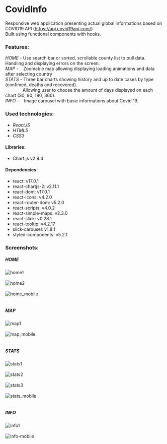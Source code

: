 # CovidInfo

Responsive web application presenting actual global informations based on COVID19 API (https://api.covid19api.com/).<br>
Built using functional components with hooks.

### Features:

_HOME_ - Use search bar or sorted, scrollable county list to pull data. Handling and displaying errors on the screen.<br>
_MAP_ - &nbsp;&nbsp;&nbsp;Zoomable map allowing displaying loading animations and data after selecting country<br>
_STATS_ - Three bar charts showing history and up to date cases by type (confimed, deaths and recovered).
<br>&nbsp;&nbsp;&nbsp;&nbsp;&nbsp;&nbsp;&nbsp;&nbsp;&nbsp;&nbsp;&nbsp;&nbsp;&nbsp;
Allowing user to choose the amount of days displayed on each chart (30, 90, 180, 360).<br>
_INFO_ - &nbsp;&nbsp;&nbsp;Image carousel with basic informations about Covid 19.

### Used technologies:

- _ReactJS_
- _HTML5_
- _CSS3_

#### Libraries:

- Chart.js v2.9.4

#### Dependencies:

- react: v17.0.1
- react-chartjs-2: v2.11.1
- react-dom: v17.0.1
- react-icons: v4.2.0
- react-router-dom: v5.2.0
- react-scripts: v4.0.2
- react-simple-maps: v2.3.0
- react-slick: v0.28.1
- react-tooltip: v4.2.17
- slick-carousel: v1.8.1
- styled-components: v5.2.1

### Screenshots:

##### HOME

![home1](src/screenshots/home1.png?raw=true) <br/><br/>
![home2](src/screenshots/home2.png?raw=true) <br/><br/>
![home_mobile](src/screenshots/home_mobile.png?raw=true) <br/><br/>

##### MAP

![map1](src/screenshots/home1.png?raw=true) <br/><br/>
![map_mobile](src/screenshots/map_mobile.png?raw=true) <br/><br/>

##### STATS

![stats1](src/screenshots/stats1.png?raw=true) <br/><br/>
![stats2](src/screenshots/stats2.png?raw=true) <br/><br/>
![stats3](src/screenshots/stats3_mobile.png?raw=true) <br/><br/>
![stats_mobile](src/screenshots/stats_mobile.png?raw=true) <br/><br/>

##### INFO

![info1](src/screenshots/home1.png?raw=true) <br/><br/>
![info-mobile](src/screenshots/info_mobile.png?raw=true) <br/><br/>
